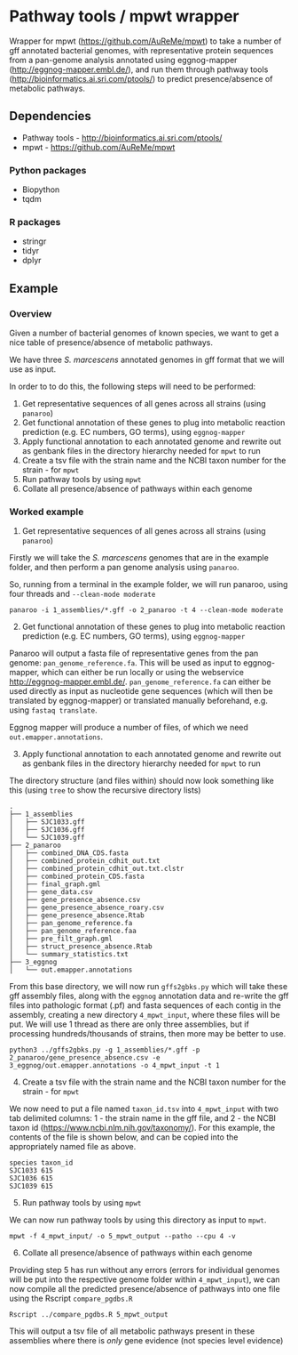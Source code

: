 

# Pathway tools / mpwt wrapper

Wrapper for mpwt (https://github.com/AuReMe/mpwt) to take a number of gff annotated bacterial genomes, with representative protein sequences from a pan-genome analysis annotated using eggnog-mapper (http://eggnog-mapper.embl.de/), and run them through pathway tools (http://bioinformatics.ai.sri.com/ptools/) to predict presence/absence of metabolic pathways.

## Dependencies

* Pathway tools - http://bioinformatics.ai.sri.com/ptools/
* mpwt - https://github.com/AuReMe/mpwt

### Python packages
* Biopython
* tqdm

### R packages
* stringr
* tidyr
* dplyr


## Example

### Overview

Given a number of bacterial genomes of known species, we want to get a nice table of presence/absence of metabolic pathways.

We have three _S. marcescens_ annotated genomes in gff format that we will use as input.

In order to to do this, the following steps will need to be performed:
1.  Get representative sequences of all genes across all strains (using `panaroo`)
2.  Get functional annotation of these genes to plug into metabolic reaction prediction (e.g. EC numbers, GO terms), using `eggnog-mapper`
3.  Apply functional annotation to each annotated genome and rewrite out as genbank files in the directory hierarchy needed for `mpwt` to run
4.  Create a tsv file with the strain name and the NCBI taxon number for the strain - for `mpwt`
5.  Run pathway tools by using `mpwt`
6.  Collate all presence/absence of pathways within each genome


### Worked example

1.  Get representative sequences of all genes across all strains (using `panaroo`)

Firstly we will take the _S. marcescens_ genomes that are in the example folder, and then perform a pan genome analysis using `panaroo`.

So, running from a terminal in the example folder, we will run panaroo, using four threads and `--clean-mode moderate`

```
panaroo -i 1_assemblies/*.gff -o 2_panaroo -t 4 --clean-mode moderate
```


2.  Get functional annotation of these genes to plug into metabolic reaction prediction (e.g. EC numbers, GO terms), using `eggnog-mapper`

Panaroo will output a fasta file of representative genes from the pan genome: `pan_genome_reference.fa`. This will be used as input to eggnog-mapper, which can either be run locally or using the webservice http://eggnog-mapper.embl.de/. `pan_genome_reference.fa` can either be used directly as input as nucleotide gene sequences (which will then be translated by eggnog-mapper) or translated manually beforehand, e.g. using `fastaq translate`.

Eggnog mapper will produce a number of files, of which we need `out.emapper.annotations`.



3.  Apply functional annotation to each annotated genome and rewrite out as genbank files in the directory hierarchy needed for `mpwt` to run

The directory structure (and files within) should now look something like this (using `tree` to show the recursive directory lists)

```
.
├── 1_assemblies
│   ├── SJC1033.gff
│   ├── SJC1036.gff
│   └── SJC1039.gff
├── 2_panaroo
│   ├── combined_DNA_CDS.fasta
│   ├── combined_protein_cdhit_out.txt
│   ├── combined_protein_cdhit_out.txt.clstr
│   ├── combined_protein_CDS.fasta
│   ├── final_graph.gml
│   ├── gene_data.csv
│   ├── gene_presence_absence.csv
│   ├── gene_presence_absence_roary.csv
│   ├── gene_presence_absence.Rtab
│   ├── pan_genome_reference.fa
│   ├── pan_genome_reference.faa
│   ├── pre_filt_graph.gml
│   ├── struct_presence_absence.Rtab
│   └── summary_statistics.txt
├── 3_eggnog
│   └── out.emapper.annotations
```

From this base directory, we will now run `gffs2gbks.py` which will take these gff assembly files, along with the `eggnog` annotation data and re-write the gff files into pathologic format (.pf) and fasta sequences of each contig in the assembly, creating a new directory `4_mpwt_input`, where these files will be put. We will use 1 thread as there are only three assemblies, but if processing hundreds/thousands of strains, then more may be better to use.

```
python3 ../gffs2gbks.py -g 1_assemblies/*.gff -p 2_panaroo/gene_presence_absence.csv -e 3_eggnog/out.emapper.annotations -o 4_mpwt_input -t 1
```


4.  Create a tsv file with the strain name and the NCBI taxon number for the strain - for `mpwt`

We now need to put a file named `taxon_id.tsv` into `4_mpwt_input` with two tab delimited columns: 1 - the strain name in the gff file, and 2 - the NCBI taxon id (https://www.ncbi.nlm.nih.gov/taxonomy/). For this example, the contents of the file is shown below, and can be copied into the appropriately named file as above.

```
species	taxon_id
SJC1033	615
SJC1036	615
SJC1039	615
```


5.  Run pathway tools by using `mpwt`

We can now run pathway tools by using this directory as input to `mpwt`.

```
mpwt -f 4_mpwt_input/ -o 5_mpwt_output --patho --cpu 4 -v
```


6.  Collate all presence/absence of pathways within each genome

Providing step 5 has run without any errors (errors for individual genomes will be put into the respective genome folder within `4_mpwt_input`), we can now compile all the predicted presence/absence of pathways into one file using the Rscript `compare_pgdbs.R`


```
Rscript ../compare_pgdbs.R 5_mpwt_output
```

This will output a tsv file of all metabolic pathways present in these assemblies where there is _only_ gene evidence (not species level evidence)
